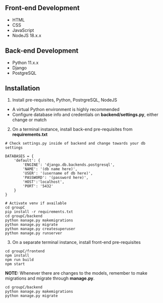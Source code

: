## Front-end Development
- HTML
- CSS
- JavaScript
- NodeJS 18.x.x 

## Back-end Development
- Python 11.x.x
- Django
- PostgreSQL

## Installation
1. Install pre-requisites, Python, PostrgreSQL, NodeJS
- A virtual Python environment is highly recommended
- Configure database info and credentials on **backend/settings.py**, either change or match
2. On a terminal instance, install back-end pre-requisites from **requirements.txt**

```
# Check settings.py inside of backend and change towards your db settings

DATABASES = {
    'default': {
        'ENGINE': 'django.db.backends.postgresql',
        'NAME': '(db name here)',
        'USER': '(username of db here)',
        'PASSWORD': '(password here)',
        'HOST':'localhost',
        'PORT': '5432'
    }
}
```

```
# Activate venv if available
cd groupC
pip install -r requirements.txt
cd groupC/backend
python manage.py makemigrations
python manage.py migrate
python manage.py createsuperuser
python manage.py runserver
```
3. On a separate terminal instance, install front-end pre-requisites
```
cd groupC/frontend
npm install
npm run build
npm start
```
**NOTE:** Whenever there are changes to the models, remember to make migrations and migrate through **manage.py**.
```
cd groupC/backend
python manage.py makemigrations
python manage.py migrate
```
